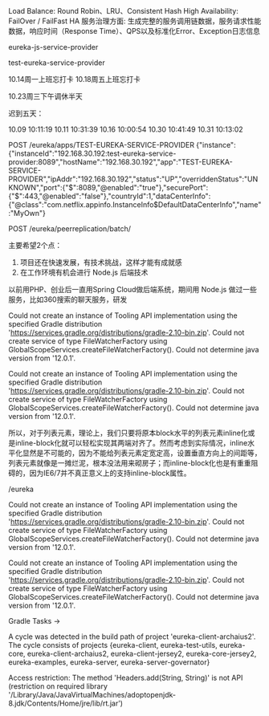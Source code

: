 Load Balance: Round Robin、LRU、Consistent Hash
High Availability: FailOver / FailFast HA
服务治理方面: 生成完整的服务调用链数据，服务请求性能数据，响应时间（Response Time）、QPS以及标准化Error、Exception日志信息


eureka-js-service-provider



test-eureka-service-provider

10.14周一上班忘打卡
10.18周五上班忘打卡

10.23周三下午调休半天

迟到五天：

10.09 10:11:19
10.11 10:31:39
10.16 10:00:54
10.30 10:41:49
10.31 10:13:02	


POST /eureka/apps/TEST-EUREKA-SERVICE-PROVIDER
{"instance":{"instanceId":"192.168.30.192:test-eureka-service-provider:8089","hostName":"192.168.30.192","app":"TEST-EUREKA-SERVICE-PROVIDER","ipAddr":"192.168.30.192","status":"UP","overriddenStatus":"UNKNOWN","port":{"$":8089,"@enabled":"true"},"securePort":{"$":443,"@enabled":"false"},"countryId":1,"dataCenterInfo":{"@class":"com.netflix.appinfo.InstanceInfo$DefaultDataCenterInfo","name":"MyOwn"}

POST /eureka/peerreplication/batch/

主要希望2个点：
1. 项目还在快速发展，有技术挑战，这样才能有成就感
2. 在工作环境有机会进行 Node.js 后端技术

以前用PHP、创业后一直用Spring Cloud做后端系统，期间用 Node.js 做过一些服务，比如360搜索的聊天服务，研发



Could not create an instance of Tooling API implementation using the specified Gradle distribution 'https://services.gradle.org/distributions/gradle-2.10-bin.zip'.
Could not create service of type FileWatcherFactory using GlobalScopeServices.createFileWatcherFactory().
Could not determine java version from '12.0.1'.

Could not create an instance of Tooling API implementation using the specified Gradle distribution 'https://services.gradle.org/distributions/gradle-2.10-bin.zip'.
Could not create service of type FileWatcherFactory using GlobalScopeServices.createFileWatcherFactory().
Could not determine java version from '12.0.1'.


所以，对于列表元素，理论上，我们只要将原本block水平的列表元素inline化或是inline-block化就可以轻松实现其两端对齐了。然而考虑到实际情况，inline水平化显然是不可能的，因为不能给列表元素定宽定高，设置垂直方向上的间距等，列表元素就像是一摊烂泥，根本没法用来砌房子；而inline-block化也是有重重阻碍的，因为IE6/7并不真正意义上的支持inline-block属性。


/eureka

Could not create an instance of Tooling API implementation using the specified Gradle distribution 'https://services.gradle.org/distributions/gradle-2.10-bin.zip'.
Could not create service of type FileWatcherFactory using GlobalScopeServices.createFileWatcherFactory().
Could not determine java version from '12.0.1'.


Could not create an instance of Tooling API implementation using the specified Gradle distribution 'https://services.gradle.org/distributions/gradle-2.10-bin.zip'.
Could not create service of type FileWatcherFactory using GlobalScopeServices.createFileWatcherFactory().
Could not determine java version from '12.0.1'.


Gradle Tasks -> 



A cycle was detected in the build path of project 'eureka-client-archaius2'. The cycle consists of projects {eureka-client, eureka-test-utils, eureka-core, eureka-client-archaius2, eureka-client-jersey2, eureka-core-jersey2, eureka-examples, eureka-server, eureka-server-governator}



Access restriction: The method 'Headers.add(String, String)' is not API (restriction on required library '/Library/Java/JavaVirtualMachines/adoptopenjdk-8.jdk/Contents/Home/jre/lib/rt.jar')
